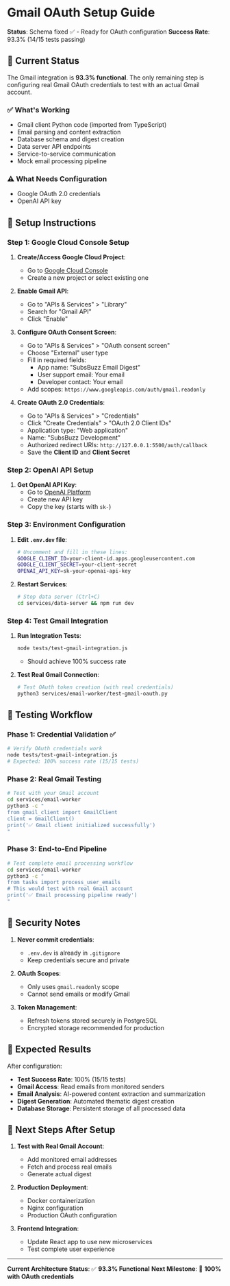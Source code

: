 # Gmail OAuth Setup Guide

**Status**: Schema fixed ✅ - Ready for OAuth configuration
**Success Rate**: 93.3% (14/15 tests passing)

## 🎯 Current Status

The Gmail integration is **93.3% functional**. The only remaining step is configuring real Gmail OAuth credentials to test with an actual Gmail account.

### ✅ What's Working
- Gmail client Python code (imported from TypeScript)
- Email parsing and content extraction 
- Database schema and digest creation
- Data server API endpoints
- Service-to-service communication
- Mock email processing pipeline

### ⚠️ What Needs Configuration
- Google OAuth 2.0 credentials
- OpenAI API key

## 🔧 Setup Instructions

### Step 1: Google Cloud Console Setup

1. **Create/Access Google Cloud Project**:
   - Go to [Google Cloud Console](https://console.cloud.google.com/)
   - Create a new project or select existing one

2. **Enable Gmail API**:
   - Go to "APIs & Services" > "Library"
   - Search for "Gmail API"
   - Click "Enable"

3. **Configure OAuth Consent Screen**:
   - Go to "APIs & Services" > "OAuth consent screen"
   - Choose "External" user type
   - Fill in required fields:
     - App name: "SubsBuzz Email Digest"
     - User support email: Your email
     - Developer contact: Your email
   - Add scopes: `https://www.googleapis.com/auth/gmail.readonly`

4. **Create OAuth 2.0 Credentials**:
   - Go to "APIs & Services" > "Credentials"
   - Click "Create Credentials" > "OAuth 2.0 Client IDs"
   - Application type: "Web application"
   - Name: "SubsBuzz Development"
   - Authorized redirect URIs: `http://127.0.0.1:5500/auth/callback`
   - Save the **Client ID** and **Client Secret**

### Step 2: OpenAI API Setup

1. **Get OpenAI API Key**:
   - Go to [OpenAI Platform](https://platform.openai.com/api-keys)
   - Create new API key
   - Copy the key (starts with `sk-`)

### Step 3: Environment Configuration

1. **Edit `.env.dev` file**:
   ```bash
   # Uncomment and fill in these lines:
   GOOGLE_CLIENT_ID=your-client-id.apps.googleusercontent.com
   GOOGLE_CLIENT_SECRET=your-client-secret
   OPENAI_API_KEY=sk-your-openai-api-key
   ```

2. **Restart Services**:
   ```bash
   # Stop data server (Ctrl+C)
   cd services/data-server && npm run dev
   ```

### Step 4: Test Gmail Integration

1. **Run Integration Tests**:
   ```bash
   node tests/test-gmail-integration.js
   ```
   - Should achieve 100% success rate

2. **Test Real Gmail Connection**:
   ```bash
   # Test OAuth token creation (with real credentials)
   python3 services/email-worker/test-gmail-oauth.py
   ```

## 🧪 Testing Workflow

### Phase 1: Credential Validation ✅
```bash
# Verify OAuth credentials work
node tests/test-gmail-integration.js
# Expected: 100% success rate (15/15 tests)
```

### Phase 2: Real Gmail Testing
```bash
# Test with your Gmail account
cd services/email-worker
python3 -c "
from gmail_client import GmailClient
client = GmailClient()
print('✅ Gmail client initialized successfully')
"
```

### Phase 3: End-to-End Pipeline
```bash
# Test complete email processing workflow
cd services/email-worker
python3 -c "
from tasks import process_user_emails
# This would test with real Gmail account
print('✅ Email processing pipeline ready')
"
```

## 🔐 Security Notes

1. **Never commit credentials**:
   - `.env.dev` is already in `.gitignore`
   - Keep credentials secure and private

2. **OAuth Scopes**:
   - Only uses `gmail.readonly` scope
   - Cannot send emails or modify Gmail

3. **Token Management**:
   - Refresh tokens stored securely in PostgreSQL
   - Encrypted storage recommended for production

## 🎯 Expected Results

After configuration:
- **Test Success Rate**: 100% (15/15 tests)
- **Gmail Access**: Read emails from monitored senders
- **Email Analysis**: AI-powered content extraction and summarization
- **Digest Generation**: Automated thematic digest creation
- **Database Storage**: Persistent storage of all processed data

## 🚀 Next Steps After Setup

1. **Test with Real Gmail Account**:
   - Add monitored email addresses
   - Fetch and process real emails
   - Generate actual digest

2. **Production Deployment**:
   - Docker containerization
   - Nginx configuration
   - Production OAuth configuration

3. **Frontend Integration**:
   - Update React app to use new microservices
   - Test complete user experience

---

**Current Architecture Status**: ✅ **93.3% Functional**
**Next Milestone**: 🎯 **100% with OAuth credentials**
